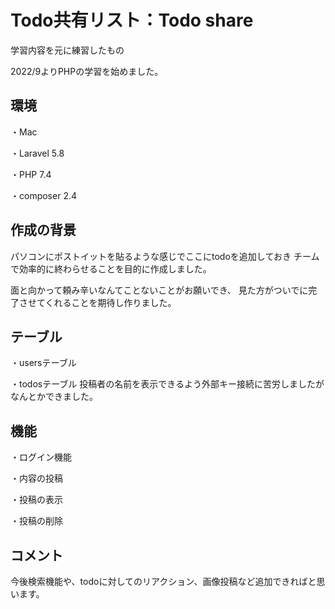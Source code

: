 # Todo共有リスト：Todo share
学習内容を元に練習したもの

2022/9よりPHPの学習を始めました。

## 環境
・Mac

・Laravel 5.8

・PHP 7.4

・composer 2.4

## 作成の背景
パソコンにポストイットを貼るような感じでここにtodoを追加しておき
チームで効率的に終わらせることを目的に作成しました。

面と向かって頼み辛いなんてことないことがお願いでき、
見た方がついでに完了させてくれることを期待し作りました。

## テーブル
・usersテーブル

・todosテーブル
投稿者の名前を表示できるよう外部キー接続に苦労しましたがなんとかできました。

## 機能
・ログイン機能

・内容の投稿

・投稿の表示

・投稿の削除

## コメント
今後検索機能や、todoに対してのリアクション、画像投稿など追加できればと思います。

